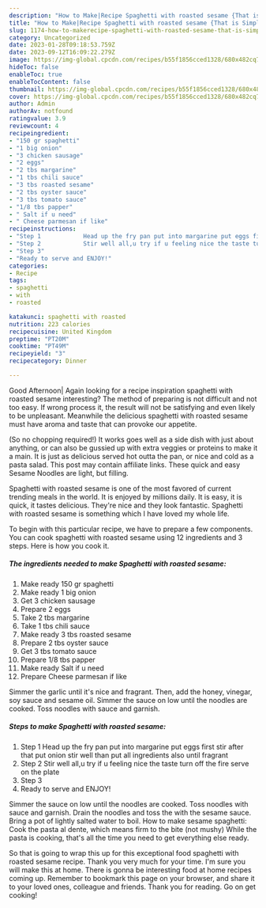 ```yaml
---
description: "How to Make|Recipe Spaghetti with roasted sesame {That is Simple"
title: "How to Make|Recipe Spaghetti with roasted sesame {That is Simple"
slug: 1174-how-to-makerecipe-spaghetti-with-roasted-sesame-that-is-simple
category: Uncategorized
date: 2023-01-28T09:18:53.759Z
date: 2023-09-12T16:09:22.279Z
image: https://img-global.cpcdn.com/recipes/b55f1856cced1328/680x482cq70/spaghetti-with-roasted-sesame-recipe-main-photo.jpg
hideToc: false
enableToc: true
enableTocContent: false
thumbnail: https://img-global.cpcdn.com/recipes/b55f1856cced1328/680x482cq70/spaghetti-with-roasted-sesame-recipe-main-photo.jpg
cover: https://img-global.cpcdn.com/recipes/b55f1856cced1328/680x482cq70/spaghetti-with-roasted-sesame-recipe-main-photo.jpg
author: Admin
authorAv: notfound
ratingvalue: 3.9
reviewcount: 4
recipeingredient:
- "150 gr spaghetti"
- "1 big onion"
- "3 chicken sausage"
- "2 eggs"
- "2 tbs margarine"
- "1 tbs chili sauce"
- "3 tbs roasted sesame"
- "2 tbs oyster sauce"
- "3 tbs tomato sauce"
- "1/8 tbs papper"
- " Salt if u need"
- " Cheese parmesan if like"
recipeinstructions:
- "Step 1            Head up the fry pan put into margarine put eggs first stir after that put onion stir well than put all ingredients also until fragrant"
- "Step 2            Stir well all,u try if u feeling nice the taste turn off the fire serve on the plate"
- "Step 3"
- "Ready to serve and ENJOY!"
categories:
- Recipe
tags:
- spaghetti
- with
- roasted

katakunci: spaghetti with roasted 
nutrition: 223 calories
recipecuisine: United Kingdom
preptime: "PT20M"
cooktime: "PT49M"
recipeyield: "3"
recipecategory: Dinner

---
```



Good Afternoon| Again looking for a recipe inspiration spaghetti with roasted sesame interesting? The method of preparing is not difficult and not too easy. If wrong process it, the result will not be satisfying and even likely to be unpleasant. Meanwhile the delicious spaghetti with roasted sesame must have aroma and taste that can provoke our appetite.





(So no chopping required!) It works goes well as a side dish with just about anything, or can also be gussied up with extra veggies or proteins to make it a main. It is just as delicious served hot outta the pan, or nice and cold as a pasta salad. This post may contain affiliate links. These quick and easy Sesame Noodles are light, but filling.

Spaghetti with roasted sesame is one of the most favored of current trending meals in the world. It is enjoyed by millions daily. It is easy, it is quick, it tastes delicious. They're nice and they look fantastic. Spaghetti with roasted sesame is something which I have loved my whole life.


To begin with this particular recipe, we have to prepare a few components. You can cook spaghetti with roasted sesame using 12 ingredients and 3 steps. Here is how you cook it.

<!--inarticleads1-->

##### The ingredients needed to make Spaghetti with roasted sesame:

1. Make ready 150 gr spaghetti
1. Make ready 1 big onion
1. Get 3 chicken sausage
1. Prepare 2 eggs
1. Take 2 tbs margarine
1. Take 1 tbs chili sauce
1. Make ready 3 tbs roasted sesame
1. Prepare 2 tbs oyster sauce
1. Get 3 tbs tomato sauce
1. Prepare 1/8 tbs papper
1. Make ready  Salt if u need
1. Prepare  Cheese parmesan if like


Simmer the garlic until it&#39;s nice and fragrant. Then, add the honey, vinegar, soy sauce and sesame oil. Simmer the sauce on low until the noodles are cooked. Toss noodles with sauce and garnish. 

<!--inarticleads2-->

##### Steps to make Spaghetti with roasted sesame:

1. Step 1            Head up the fry pan put into margarine put eggs first stir after that put onion stir well than put all ingredients also until fragrant
1. Step 2            Stir well all,u try if u feeling nice the taste turn off the fire serve on the plate
1. Step 3
1. Ready to serve and ENJOY!

Simmer the sauce on low until the noodles are cooked. Toss noodles with sauce and garnish. Drain the noodles and toss the with the sesame sauce. Bring a pot of lightly salted water to boil. How to make sesame spaghetti: Cook the pasta al dente, which means firm to the bite (not mushy) While the pasta is cooking, that&#39;s all the time you need to get everything else ready. 

So that is going to wrap this up for this exceptional food spaghetti with roasted sesame recipe. Thank you very much for your time. I'm sure you will make this at home. There is gonna be interesting food at home recipes coming up. Remember to bookmark this page on your browser, and share it to your loved ones, colleague and friends. Thank you for reading. Go on get cooking!
